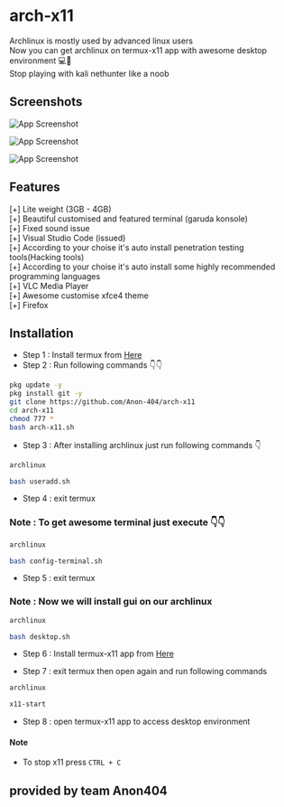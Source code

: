# arch-x11
Archlinux is mostly used by advanced linux users <br>
Now you can get archlinux on termux-x11 app with awesome desktop environment 💻📱 <br>
Stop playing with kali nethunter like a noob 

## Screenshots

![App Screenshot](https://i.imgur.com/hK1F7iB.jpg)

![App Screenshot](https://i.imgur.com/vTgM5WR.jpeg)

![App Screenshot](https://i.imgur.com/3ollDJV.jpeg)

## Features

[+] Lite weight (3GB - 4GB)<br>
[+] Beautiful customised and featured terminal (garuda konsole) <br>
[+] Fixed sound issue<br>
[+] Visual Studio Code (issued)<br>
[+] According to your choise it's auto install penetration testing tools(Hacking tools)<br>
[+] According to your choise it's auto install some highly recommended programming languages<br>
[+] VLC Media Player<br>
[+] Awesome customise xfce4 theme<br>
[+] Firefox<br>

## Installation

- Step 1 : Install termux from [Here](https://f-droid.org/repo/com.termux_1020.apk)
- Step 2 : Run following commands 👇👇

```bash
pkg update -y
pkg install git -y
git clone https://github.com/Anon-404/arch-x11
cd arch-x11
chmod 777 *
bash arch-x11.sh
```

- Step 3 : After installing archlinux just run following commands 👇

```bash
archlinux 
```
```bash
bash useradd.sh
```

- Step 4 : exit termux

### Note : To get awesome terminal just execute 👇👇

```bash
archlinux 
```
```bash
bash config-terminal.sh
```
- Step 5 : exit termux 

### Note : Now we will install gui on our archlinux

```bash
archlinux 
```
```bash
bash desktop.sh
```
- Step 6 : Install termux-x11 app from [Here](https://github.com/termux/termux-x11/releases/download/nightly/app-universal-debug.apk)

- Step 7 : exit termux then open again and run following commands

```bash
archlinux 
```
```bash
x11-start
```
- Step 8 : open termux-x11 app to access desktop environment

#### Note

- To stop x11 press `CTRL + C`

## provided by team Anon404
